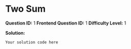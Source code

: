 
  # Two Sum
  
  **Question ID:** 1
  **Frontend Question ID:** 1
  **Difficulty Level:** 1
  
  **Solution:**  
  ```
  Your solution code here
  ```
    